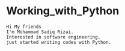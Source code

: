 # Working_with_Python

    Hi My friends 
    I'm Mohammad Sadiq Rizai.  
    Interested in software engineering.  
    just started writing codes with Python.
